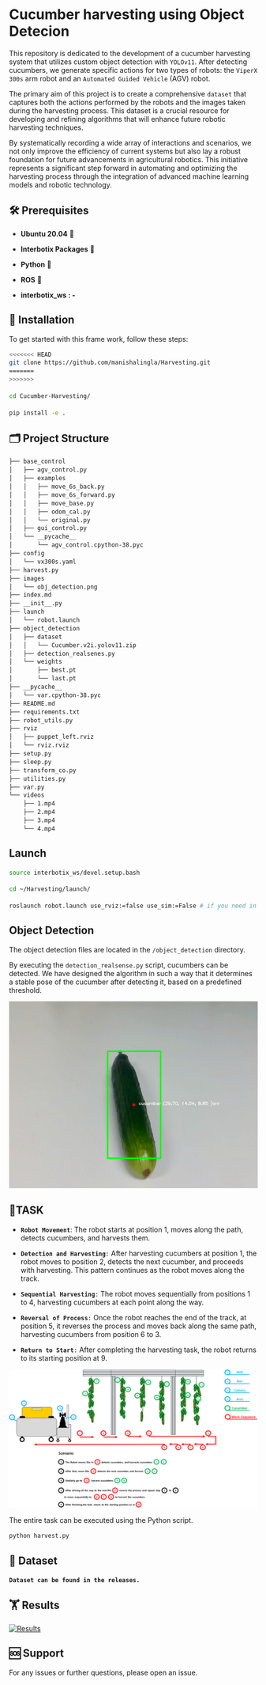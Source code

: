 Cucumber harvesting using Object Detecion
================

This repository is dedicated to the development of a cucumber harvesting
system that utilizes custom object detection with `YOLOv11`. After
detecting cucumbers, we generate specific actions for two types of
robots: the `ViperX 300s` arm robot and an `Automated Guided Vehicle`
(AGV) robot.

The primary aim of this project is to create a comprehensive `dataset`
that captures both the actions performed by the robots and the images
taken during the harvesting process. This dataset is a crucial resource
for developing and refining algorithms that will enhance future robotic
harvesting techniques.

By systematically recording a wide array of interactions and scenarios,
we not only improve the efficiency of current systems but also lay a
robust foundation for future advancements in agricultural robotics. This
initiative represents a significant step forward in automating and
optimizing the harvesting process through the integration of advanced
machine learning models and robotic technology.

## 🛠️ Prerequisites

- **Ubuntu 20.04** 🐧

- **Interbotix Packages** 🤖

- **Python** 🐍

- **ROS** 🤖

- **interbotix_ws : -**

## 🚀 Installation

To get started with this frame work, follow these steps:

``` bash
<<<<<<< HEAD
git clone https://github.com/manishalingla/Harvesting.git
=======
>>>>>>> 

cd Cucumber-Harvesting/

pip install -e .
```

## 🗂 Project Structure

``` bash
├── base_control
│   ├── agv_control.py
│   ├── examples
│   │   ├── move_6s_back.py
│   │   ├── move_6s_forward.py
│   │   ├── move_base.py
│   │   ├── odom_cal.py
│   │   └── original.py
│   ├── gui_control.py
│   └── __pycache__
│       └── agv_control.cpython-38.pyc
├── config
│   └── vx300s.yaml
├── harvest.py
├── images
│   └── obj_detection.png
├── index.md
├── __init__.py
├── launch
│   └── robot.launch
├── object_detection
│   ├── dataset
│   │   └── Cucumber.v2i.yolov11.zip
│   ├── detection_realsenes.py
│   └── weights
│       ├── best.pt
│       └── last.pt
├── __pycache__
│   └── var.cpython-38.pyc
├── README.md
├── requirements.txt
├── robot_utils.py
├── rviz
│   ├── puppet_left.rviz
│   └── rviz.rviz
├── setup.py
├── sleep.py
├── transform_co.py
├── utilities.py
├── var.py
└── videos
    ├── 1.mp4
    ├── 2.mp4
    ├── 3.mp4
    └── 4.mp4
```

## Launch

``` bash
source interbotix_ws/devel.setup.bash

cd ~/Harvesting/launch/

roslaunch robot.launch use_rviz:=false use_sim:=False # if you need in simulation use True
```

## Object Detection

The object detection files are located in the `/object_detection`
directory.

By executing the `detection_realsense.py` script, cucumbers can be
detected. We have designed the algorithm in such a way that it
determines a stable pose of the cucumber after detecting it, based on a
predefined threshold.

<img src="images/clipboard-945579712.png" width="537" />

## 🦾TASK

- **`Robot Movement`**: The robot starts at position 1, moves along the
  path, detects cucumbers, and harvests them.

- **`Detection and Harvesting`**`:` After harvesting cucumbers at
  position 1, the robot moves to position 2, detects the next cucumber,
  and proceeds with harvesting. This pattern continues as the robot
  moves along the track.

- **`Sequential Harvesting`**`:` The robot moves sequentially from
  positions 1 to 4, harvesting cucumbers at each point along the way.

- **`Reversal of Process`**`:` Once the robot reaches the end of the
  track, at position 5, it reverses the process and moves back along the
  same path, harvesting cucumbers from position 6 to 3.

- **`Return to Start`**`:` After completing the harvesting task, the
  robot returns to its starting position at 9.

![](images/Task.PNG)

The entire task can be executed using the Python script.  

``` python
python harvest.py
```

## 🎁 Dataset

**`Dataset can be found in the releases.`**

## 🏋️ Results

[![Results](https://img.youtube.com/vi/E9Sd3xxTBig/0.jpg)](https://www.youtube.com/watch?v=E9Sd3xxTBig)

## 🆘 Support

For any issues or further questions, please open an issue.
